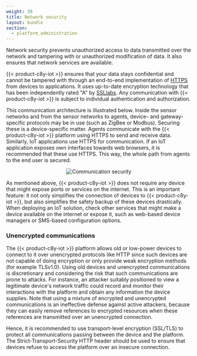 ```yaml
---
weight: 30
title: Network security
layout: bundle
section:
  - platform_administration
---
```


Network security prevents unauthorized access to data transmitted over the network and tampering with or unauthorized modification of data. It also ensures that network services are available.

{{< product-c8y-iot >}} ensures that your data stays confidential and cannot be tampered with through an end-to-end implementation of [HTTPS](http://en.wikipedia.org/wiki/HTTP_Secure) from devices to applications. It uses up-to-date encryption technology that has been independently rated "A" by [SSLlabs](https://www.ssllabs.com/). Any communication with {{< product-c8y-iot >}} is subject to individual authentication and authorization.

This communication architecture is illustrated below. Inside the sensor networks and from the sensor networks to agents, device- and gateway-specific protocols may be in use (such as ZigBee or Modbus). Securing these is a device-specific matter. Agents communicate with the {{< product-c8y-iot >}} platform using HTTPS to send and receive data. Similarly, IoT applications use HTTPS for communication. If an IoT application exposes own interfaces towards web browsers, it is recommended that these use HTTPS. This way, the whole path from agents to the end user is secured.

<center><img src="/images/concepts-guide/commsecurity.png" alt="Communication security" style="max-width: 100%"></center>

As mentioned above, {{< product-c8y-iot >}} does not require any device that might expose ports or services on the internet. This is an important feature: it not only simplifies the connection of devices to {{< product-c8y-iot >}}, but also simplifies the safety backup of these devices drastically. When deploying an IoT solution, check other services that might make a device available on the internet or expose it, such as web-based device managers or SMS-based configuration options.

### Unencrypted communications

The {{< product-c8y-iot >}} platform allows old or low-power devices to connect to it over unencrypted protocols like HTTP since such devices are not capable of doing encryption or only provide weak encryption methods (for example TLSv1.0). Using old devices and unencrypted communications is discretionary and considering the risk that such communications are prone to attacks. For instance, an attacker suitably positioned to view a legitimate device's network traffic could record and monitor their interactions with the platform and obtain any information the device supplies. Note that using a mixture of encrypted and unencrypted communications is an ineffective defense against active attackers, because they can easily remove references to encrypted resources when these references are transmitted over an unencrypted connection.

Hence, it is recommended to use transport-level encryption (SSL/TLS) to protect all communications passing between the device and the platform. The Strict-Transport-Security HTTP header should be used to ensure that devices refuse to access the platform over an insecure connection.
